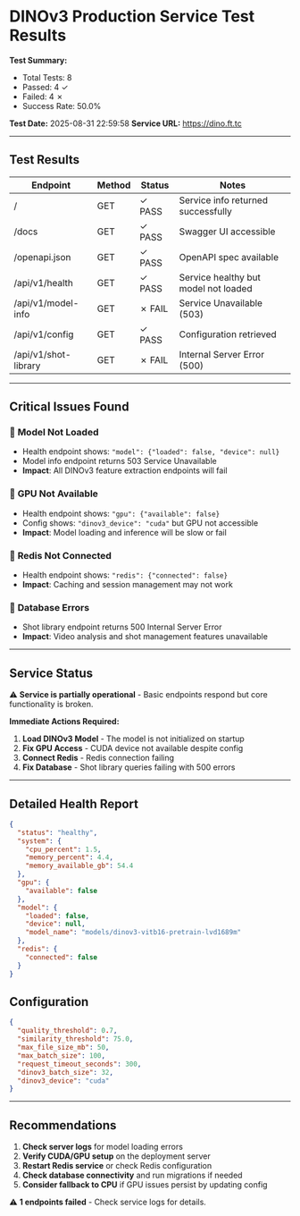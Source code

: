 # DINOv3 Production Service Test Results

**Test Summary:**
- Total Tests: 8
- Passed: 4 ✓
- Failed: 4 ✗
- Success Rate: 50.0%

**Test Date:** 2025-08-31 22:59:58
**Service URL:** https://dino.ft.tc

---

## Test Results

| Endpoint | Method | Status | Notes |
|----------|--------|--------|-------|
| / | GET | ✓ PASS | Service info returned successfully |
| /docs | GET | ✓ PASS | Swagger UI accessible |
| /openapi.json | GET | ✓ PASS | OpenAPI spec available |
| /api/v1/health | GET | ✓ PASS | Service healthy but model not loaded |
| /api/v1/model-info | GET | ✗ FAIL | Service Unavailable (503) |
| /api/v1/config | GET | ✓ PASS | Configuration retrieved |
| /api/v1/shot-library | GET | ✗ FAIL | Internal Server Error (500) |

---

## Critical Issues Found

### 🔴 **Model Not Loaded**
- Health endpoint shows: `"model": {"loaded": false, "device": null}`
- Model info endpoint returns 503 Service Unavailable
- **Impact**: All DINOv3 feature extraction endpoints will fail

### 🔴 **GPU Not Available** 
- Health endpoint shows: `"gpu": {"available": false}`
- Config shows: `"dinov3_device": "cuda"` but GPU not accessible
- **Impact**: Model loading and inference will be slow or fail

### 🔴 **Redis Not Connected**
- Health endpoint shows: `"redis": {"connected": false}`
- **Impact**: Caching and session management may not work

### 🔴 **Database Errors**
- Shot library endpoint returns 500 Internal Server Error
- **Impact**: Video analysis and shot management features unavailable

---

## Service Status

⚠️ **Service is partially operational** - Basic endpoints respond but core functionality is broken.

**Immediate Actions Required:**
1. **Load DINOv3 Model** - The model is not initialized on startup
2. **Fix GPU Access** - CUDA device not available despite config
3. **Connect Redis** - Redis connection failing
4. **Fix Database** - Shot library queries failing with 500 errors

---

## Detailed Health Report

```json
{
  "status": "healthy",
  "system": {
    "cpu_percent": 1.5,
    "memory_percent": 4.4,
    "memory_available_gb": 54.4
  },
  "gpu": {
    "available": false
  },
  "model": {
    "loaded": false,
    "device": null,
    "model_name": "models/dinov3-vitb16-pretrain-lvd1689m"
  },
  "redis": {
    "connected": false
  }
}
```

## Configuration

```json
{
  "quality_threshold": 0.7,
  "similarity_threshold": 75.0,
  "max_file_size_mb": 50,
  "max_batch_size": 100,
  "request_timeout_seconds": 300,
  "dinov3_batch_size": 32,
  "dinov3_device": "cuda"
}
```

---

## Recommendations

1. **Check server logs** for model loading errors
2. **Verify CUDA/GPU setup** on the deployment server
3. **Restart Redis service** or check Redis configuration
4. **Check database connectivity** and run migrations if needed
5. **Consider fallback to CPU** if GPU issues persist by updating config

⚠️ **1 endpoints failed** - Check service logs for details.
